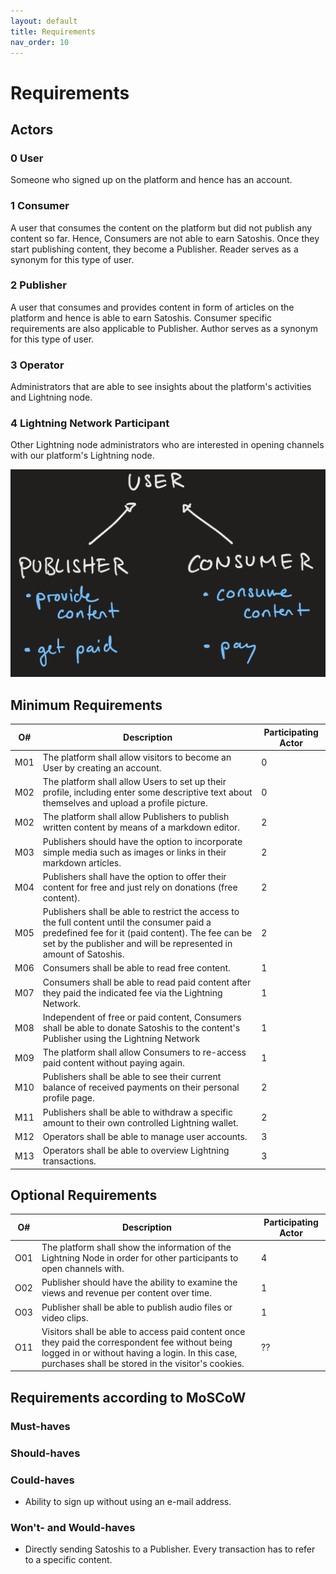 ```yaml
---
layout: default
title: Requirements
nav_order: 10
---
```

# Requirements

## Actors
### 0 User
Someone who signed up on the platform and hence has an account.
### 1 Consumer
A user that consumes the content on the platform but did not publish any content so far. Hence, Consumers are not able to earn Satoshis. Once they start publishing content, they become a Publisher. Reader serves as a synonym for this type of user.
### 2 Publisher
A user that consumes and provides content in form of articles on the platform and hence is able to earn Satoshis. Consumer specific requirements are also applicable to Publisher. Author serves as a synonym for this type of user.
### 3 Operator
Administrators that are able to see insights about the platform's activities and Lightning node.
### 4 Lightning Network Participant
Other Lightning node administrators who are interested in opening channels with our platform's Lightning node.


![class diagram describing participants](resources/participants.png)

## Minimum Requirements

| O# |  Description | Participating Actor |  
| -- | -- | -- |
| M01 | The platform shall allow visitors to become an User by creating an account. | 0 |
|M02|The platform shall allow Users to set up their profile, including enter some descriptive text about themselves and upload a profile picture. |0|
|M02|The platform shall allow Publishers to publish written content by means of a markdown editor.|2|
|M03|Publishers should have the option to incorporate simple media such as images or links in their markdown articles.|2|
|M04|Publishers shall have the option to offer their content for free and just rely on donations (free content).|2|
|M05|Publishers shall be able to restrict the access to the full content until the consumer paid a predefined fee for it (paid content). The fee can be set by the publisher and will be represented in amount of Satoshis.|2|
|M06|Consumers shall be able to read free content.|1|
|M07|Consumers shall be able to read paid content after they paid the indicated fee via the Lightning Network.|1|
|M08|Independent of free or paid content, Consumers shall be able to donate Satoshis to the content's Publisher using the Lightning Network|1|
|M09|The platform shall allow Consumers to re-access paid content without paying again.|1|
|M10|Publishers shall be able to see their current balance of received payments on their personal profile page.|2|
|M11|Publishers shall be able to withdraw a specific amount to their own controlled Lightning wallet.|2|
|M12|Operators shall be able to manage user accounts.|3|
|M13|Operators shall be able to overview Lightning transactions.|3|


## Optional Requirements

|O#|  Description | Participating Actor |   
|-----------|-----------|-----------|
|O01|The platform shall show the information of the Lightning Node in order for other participants to open channels with. |4|
|O02|Publisher should have the ability to examine the views and revenue per content over time.|1|
|O03|Publisher shall be able to publish audio files or video clips.|1|
|O11|Visitors shall be able to access paid content once they paid the correspondent fee without being logged in or without having a login. In this case, purchases shall be stored in the visitor's cookies.|??|


## Requirements according to MoSCoW
### Must-haves
### Should-haves
### Could-haves
- Ability to sign up without using an e-mail address.
### Won't- and Would-haves
- Directly sending Satoshis to a Publisher. Every transaction has to refer to a specific content.
